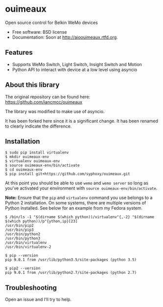 # ouimeaux

Open source control for Belkin WeMo devices

* Free software: BSD license
* Documentation: Soon at http://aioouimeaux.rtfd.org.

## Features

* Supports WeMo Switch, Light Switch, Insight Switch and Motion
* Python API to interact with device at a low level using asyncio

## About this library

The original repository can be found here: https://github.com/iancmcc/ouimeaux

The library was modified to make use of asyncio.

It has been forked here since it is a significant change. It has been renamed to
clearly indicate the difference.

## Installation

```
$ sudo pip install virtualenv
$ mkdir ouimeaux-env
$ virtualenv ouimeaux-env
$ source ouimeaux-env/bin/activate
$ cd ouimeaux-env
$ pip install git+https://github.com/syphoxy/ouimeaux.git
```

At this point you should be able to use `wemo` and `wemo server` so long as
you've activated your environment with `source ouimeaux-env/bin/activate`.

**Note:** Ensure that the `pip` and `virtualenv` command you use belongs to a
Python 2 installation. On some systems, there are multiple versions of Python
installed. See below for an example from my Fedora system.

```
$ /bin/ls -1 "$(dirname $(which python))/virtualenv"{,-2} "$(dirname $(which python))/p"{ython,ip}[23]
/usr/bin/pip2
/usr/bin/pip3
/usr/bin/python2
/usr/bin/python3
/usr/bin/virtualenv
/usr/bin/virtualenv-2

$ pip --version
pip 9.0.1 from /usr/lib/python3.5/site-packages (python 3.5)

$ pip2 --version
pip 9.0.1 from /usr/lib/python2.7/site-packages (python 2.7)
```

## Troubleshooting

Open an issue and I'll try to help.
